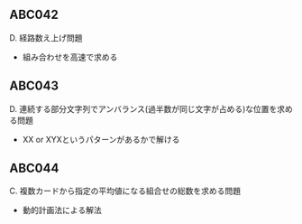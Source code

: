## ABC042
D. 経路数え上げ問題
* 組み合わせを高速で求める
## ABC043
D. 連続する部分文字列でアンバランス(過半数が同じ文字が占める)な位置を求める問題
* XX or XYXというパターンがあるかで解ける
## ABC044
C. 複数カードから指定の平均値になる組合せの総数を求める問題
* 動的計画法による解法
